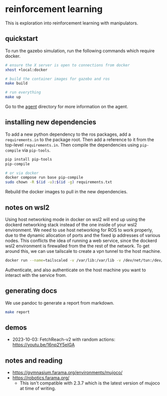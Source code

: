# reinforcement learning

This is exploration into reinforcement learning with manipulators.

## quickstart

To run the gazebo simulation, run the following commands which require docker.

```bash
# ensure the X server is open to connections from docker
xhost +local:docker

# build the container images for gazebo and ros
make build

# run everything
make up
```

Go to the [agent](agent/README.md) directory for more information on the agent.

## installing new dependencies

To add a new python dependency to the ros packages, add a `requirements.in` to the package root.
Then add a reference to it from the top-level `requirements.in`.
Then compile the dependencies using `pip-compile` via `pip-tools`.

```bash
pip install pip-tools
pip-compile

# or via docker
docker compose run base pip-compile
sudo chown -R $(id -u):$(id -g) requirements.txt
```

Rebuild the docker images to pull in the new dependencies.

## notes on wsl2

Using host networking mode in docker on wsl2 will end up using the dockerd networking stack instead of the one inside of your wsl2 environment.
We need to use host networking for ROS to work properly, due to the dynamic allocation of ports and the fixed ip addresses of various nodes.
This conflicts the idea of running a web service, since the dockerd wsl2 environment is firewalled from the the rest of the network.
To get around this, we can use tailscale to create a vpn tunnel to the host machine.

```bash
docker run --name=tailscaled -v /var/lib:/var/lib -v /dev/net/tun:/dev/net/tun --network=host --cap-add=NET_ADMIN --cap-add=NET_RAW tailscale/tailscale
```

Authenticate, and also authenticate on the host machine you want to interact with the service from.

## generating docs

We use pandoc to generate a report from markdown.

```bash
make report
```

## demos

- 2023-10-03: FetchReach-v2 with random actions: https://youtu.be/16np2Y5eIGA

## notes and reading

- https://gymnasium.farama.org/environments/mujoco/
- https://robotics.farama.org/
  - This isn't compatible with 2.3.7 which is the latest version of mujoco at time of writing.
